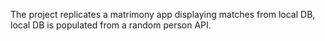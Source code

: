 The project replicates a matrimony app displaying matches from local DB, local DB is populated from a random person API.
